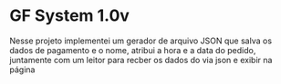 <h1>GF System 1.0v</h1>
<p>Nesse projeto implementei um gerador de arquivo JSON que salva os dados de pagamento e o nome, atribui a hora e a data do pedido, juntamente com um leitor para recber os dados do via json e exibir na página<p>
